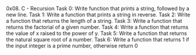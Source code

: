 0x08. C - Recursion
Task 0: Write function that prints a string, followed by a new line.
Task 1: Write a function that prints a string in reverse.
Task 2: Write a function that returns the length of a string.
Task 3: Write a function that returns the factorial of a given number.
Task 4: Write a function that returns the value of x raised to the power of y.
Task 5: Write a function that returns the natural square root of a number.
Task 6: Write a function that returns 1 if the input integer is a prime number, otherwise return 0
